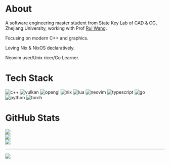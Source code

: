 # About
A software engineering master student from State Key Lab of CAD & CG, Zhejiang University, working with Prof [Rui Wang](http://www.cad.zju.edu.cn/home/rwang/).

Focusing on modern C++ and graphics.

Loving Nix & NixOS declaratively.

Neovim user/Unix ricer/Go Learner.

# Tech Stack
![c++](https://img.shields.io/badge/c++-%2300599C.svg?style=for-the-badge&logo=c%2B%2B&logoColor=white) ![vulkan](https://img.shields.io/badge/vulkan-%23AC162C.svg?style=for-the-badge&logo=vulkan&logoColor=white) ![opengl](https://img.shields.io/badge/opengl-%235586A4.svg?style=for-the-badge&logo=opengl&logoColor=white) ![nix](https://img.shields.io/badge/nix-%235277C3.svg?style=for-the-badge&logo=nixos&logoColor=white) ![lua](https://img.shields.io/badge/lua-%232C2D72.svg?style=for-the-badge&logo=lua&logoColor=white) ![neovim](https://img.shields.io/badge/neovim-%2357A143.svg?style=for-the-badge&logo=neovim&logoColor=white) ![typescript](https://img.shields.io/badge/typescript-%233178C6.svg?style=for-the-badge&logo=typescript&logoColor=white) ![go](https://img.shields.io/badge/go-%2300ADD8.svg?style=for-the-badge&logo=go&logoColor=white) ![python](https://img.shields.io/badge/python-%233776AB.svg?style=for-the-badge&logo=python&logoColor=white) ![torch](https://img.shields.io/badge/torch-%23EE4C2C.svg?style=for-the-badge&logo=pytorch&logoColor=white) 
# GitHub Stats
![](https://github-readme-stats.vercel.app/api?username=tsssni&theme=dark&hide_border=false&include_all_commits=false&count_private=false)<br/>
![](https://github-readme-streak-stats.herokuapp.com/?user=tsssni&theme=dark&hide_border=false)<br/>
![](https://github-readme-stats.vercel.app/api/top-langs/?username=tsssni&theme=dark&hide_border=false&include_all_commits=false&count_private=false&layout=compact)

---
[![](https://visitcount.itsvg.in/api?id=tsssni&icon=0&color=12)](https://visitcount.itsvg.in)
